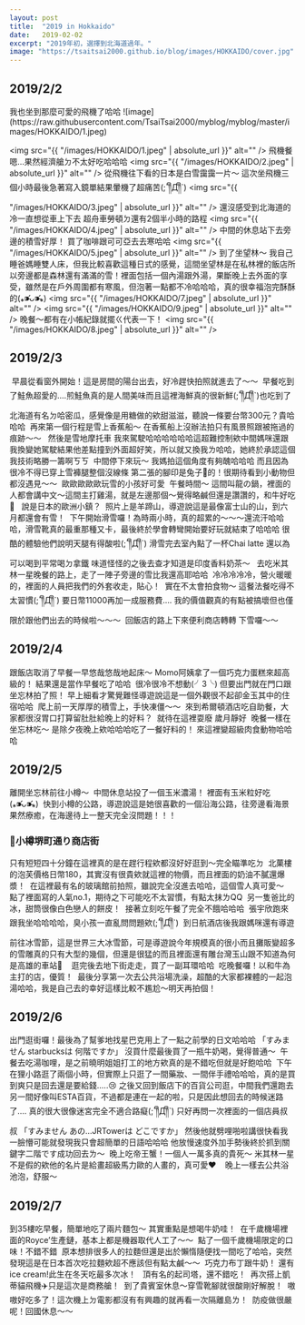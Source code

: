 ```yaml
---
layout: post
title:  "2019 in Hokkaido"
date:   2019-02-02
excerpt: "2019年初，選擇到北海道過年。"
image: "https://tsaitsai2000.github.io/blog/images/HOKKAIDO/cover.jpg"
---
```

<h2>2019/2/2</h2>
我也坐到那麼可愛的飛機了哈哈
![image](https://raw.githubusercontent.com/TsaiTsai2000/myblog/myblog/master/images/HOKKAIDO/1.jpeg)

<span class="image fit"><img src="{{ "/images/HOKKAIDO/1.jpeg" | absolute_url }}" alt="" /></span>
飛機餐 嗯...果然經濟艙ㄉ不太好吃哈哈哈
<span class="image fit"><img src="{{ "/images/HOKKAIDO/2.jpeg" | absolute_url }}" alt="" /></span>
從飛機往下看的日本是白雪靄靄一片～
這次坐飛機三個小時最後急著寫入鏡單結果暈機了超痛苦(;´༎ຶД༎ຶ`)
<span class="image fit"><img src="{{ "/images/HOKKAIDO/3.jpeg" | absolute_url }}" alt="" /></span>
還沒感受到北海道的冷一直想從車上下去
超舟車勞頓ㄉ還有2個半小時的路程
<span class="image fit"><img src="{{ "/images/HOKKAIDO/4.jpeg" | absolute_url }}" alt="" /></span>
中間的休息站下去旁邊的積雪好厚！
買了咖啡跟可可亞去去寒哈哈
<span class="image fit"><img src="{{ "/images/HOKKAIDO/5.jpeg" | absolute_url }}" alt="" /></span>
到了坐望林～
我自己睡爸媽睡雙人床，但我比較喜歡這種日式的感覺，這間坐望林是在私林裡的飯店所以旁邊都是森林還有滿滿的雪！裡面包括一個內湯跟外湯，果斷晚上去外面的享受，雖然是在戶外周圍都有寒風，但泡著一點都不冷哈哈哈，真的很幸福泡完酥酥的(⁎⁍̴̛ᴗ⁍̴̛⁎)
<span class="image fit"><img src="{{ "/images/HOKKAIDO/7.jpeg" | absolute_url }}" alt="" /></span>
<span class="image fit"><img src="{{ "/images/HOKKAIDO/9.jpeg" | absolute_url }}" alt="" /></span>
晚餐～都有在小帳紀錄就擺ㄍ代表一下！
<span class="image fit"><img src="{{ "/images/HOKKAIDO/8.jpeg" | absolute_url }}" alt="" /></span>
<h2>2019/2/3</h2>
<span class="image fit"><img src="{{ "/images/HOKKAIDO/12.jpeg" | absolute_url }}" alt="" /></span>
早晨從看窗外開始！這是房間的陽台出去，好冷趕快拍照就進去了～～
<span class="image fit"><img src="{{ "/images/HOKKAIDO/10.jpeg" | absolute_url }}" alt="" /></span>
早餐吃到了鮭魚超愛的....煎鮭魚真的是人間美味而且這裡海鮮真的很新鮮(;´༎ຶД༎ຶ`)也吃到了北海道有名ㄉ哈密瓜，感覺像是用糖做的欸甜滋滋，聽說一條要台幣300元？貴哈哈哈
<span class="image fit"><img src="{{ "/images/HOKKAIDO/13.jpeg" | absolute_url }}" alt="" /></span>
再來第一個行程是雪上香蕉船～
在香蕉船上沒辦法拍只有風景照跟被拖過的痕跡～～
<span class="image fit"><img src="{{ "/images/HOKKAIDO/14.jpeg" | absolute_url }}" alt="" /></span>
<span class="image fit"><img src="{{ "/images/HOKKAIDO/15.jpeg" | absolute_url }}" alt="" /></span>
然後是雪地摩托車
我來駕駛哈哈哈哈哈哈這超難控制欸中間媽咪還跟我換變她駕駛結果他差點撞到外面超好笑，所以就又換我ㄌ哈哈，她終於承認這個我技術略勝一籌啊ㄎㄎ
<span class="image fit"><img src="{{ "/images/HOKKAIDO/16.jpeg" | absolute_url }}" alt="" /></span>
中間停下來玩～
我媽拍這個角度有夠醜哈哈哈
而且因為很冷不得已穿上雪褲腿整個沒線條
第二張的腳印是兔子🐰的！很期待看到小動物但都沒遇見～～
<span class="image fit"><img src="{{ "/images/HOKKAIDO/17.jpeg" | absolute_url }}" alt="" /></span>
歐歐歐歐歐玩雪的小孩好可愛
<span class="image fit"><img src="{{ "/images/HOKKAIDO/18.jpeg" | absolute_url }}" alt="" /></span>
午餐時間～
這間叫龍の鍋，裡面的人都會講中文～這間主打雞湯，就是左邊那個～覺得略鹹但還是讚讚的，和牛好吃🐂
<span class="image fit"><img src="{{ "/images/HOKKAIDO/19.jpeg" | absolute_url }}" alt="" /></span>
<span class="image fit"><img src="{{ "/images/HOKKAIDO/20.jpeg" | absolute_url }}" alt="" /></span>
說是日本的歐洲小鎮？
<span class="image fit"><img src="{{ "/images/HOKKAIDO/21.jpeg" | absolute_url }}" alt="" /></span>
照片上是羊蹄山，導遊說這是最像富士山的山，到六月都還會有雪！
<span class="image fit"><img src="{{ "/images/HOKKAIDO/22.jpeg" | absolute_url }}" alt="" /></span>
下午開始滑雪囉！為時兩小時，真的超累的～～～還流汗哈哈哈，滑雪靴真的最重那種又卡，最後終於學會轉彎開始要好玩就結束了哈哈哈 很酷的體驗他們說明天腿有得酸啦(;´༎ຶД༎ຶ`)
滑雪完去室內點了一杯Chai latte 還以為可以喝到平常喝ㄉ拿鐵 味道怪怪的之後去查才知道是印度香料奶茶～
<span class="image fit"><img src="{{ "/images/HOKKAIDO/23.jpeg" | absolute_url }}" alt="" /></span>
<span class="image fit"><img src="{{ "/images/HOKKAIDO/24.jpeg" | absolute_url }}" alt="" /></span>
去吃米其林一星晚餐的路上，走了一陣子旁邊的雪比我還高耶哈哈
<span class="image fit"><img src="{{ "/images/HOKKAIDO/26.jpeg" | absolute_url }}" alt="" /></span>
冷冷冷冷冷，營火暖暖的，裡面的人員把我們的外套收走，貼心！
<span class="image fit"><img src="{{ "/images/HOKKAIDO/27.jpeg" | absolute_url }}" alt="" /></span>
實在不太會拍食物～
這餐法餐吃得不太習慣(;´༎ຶД༎ຶ`)
要日幣11000再加一成服務費....
我的價值觀真的有點被搞壞但也僅限於跟他們出去的時候啦～～～
<span class="image fit"><img src="{{ "/images/HOKKAIDO/28.jpeg" | absolute_url }}" alt="" /></span>
回飯店的路上下來便利商店轉轉 下雪囉～～
<span class="image fit"><img src="{{ "/images/HOKKAIDO/29.jpeg" | absolute_url }}" alt="" /></span>
<h2>2019/2/4</h2>
跟飯店取消了早餐一早悠哉悠哉地起床～
Momo阿姨拿了一個巧克力蛋糕來超高級的！
結果還是當作早餐吃了哈哈
<span class="image fit"><img src="{{ "/images/HOKKAIDO/30.jpeg" | absolute_url }}" alt="" /></span>
很冷很冷不想動(╯3╰)
但要出門就在門口跟坐忘林拍了照！
早上細看才驚覺難怪導遊說這是一個外觀很不起卻金玉其中的住宿哈哈
<span class="image fit"><img src="{{ "/images/HOKKAIDO/31.jpeg" | absolute_url }}" alt="" /></span>
爬上前一天厚厚的積雪上，手快凍僵～～
<span class="image fit"><img src="{{ "/images/HOKKAIDO/32.jpeg" | absolute_url }}" alt="" /></span>
來到希爾頓酒店吃自助餐，大家都很沒胃口打算留肚肚給晚上的好料？
<span class="image fit"><img src="{{ "/images/HOKKAIDO/33.jpeg" | absolute_url }}" alt="" /></span>
就待在這裡耍廢 歲月靜好
<span class="image fit"><img src="{{ "/images/HOKKAIDO/34.jpeg" | absolute_url }}" alt="" /></span>
晚餐一樣在坐忘林吃～
是除夕夜晚上欸哈哈哈吃了一餐好料的！
來這裡變超級肉食動物哈哈哈
<span class="image fit"><img src="{{ "/images/HOKKAIDO/35.jpeg" | absolute_url }}" alt="" /></span>
<h2>2019/2/5</h2>
離開坐忘林前往小樽～
<span class="image fit"><img src="{{ "/images/HOKKAIDO/36.jpeg" | absolute_url }}" alt="" /></span>
中間休息站投了一個玉米濃湯！
裡面有玉米粒好吃(⁎⁍̴̛ᴗ⁍̴̛⁎)
<span class="image fit"><img src="{{ "/images/HOKKAIDO/37.jpeg" | absolute_url }}" alt="" /></span>
快到小樽的公路，導遊說這是她很喜歡的一個沿海公路，往旁邊看海景果然療癒，在海邊待上一整天完全沒問題！！！
<span class="image fit"><img src="{{ "/images/HOKKAIDO/38.jpeg" | absolute_url }}" alt="" /></span>
<h3>📍小樽堺町通り商店街</h3>
只有短短四十分鐘在這裡真的是在趕行程欸都沒好好逛到～完全瞄準吃ㄉ
<span class="image fit"><img src="{{ "/images/HOKKAIDO/39.jpeg" | absolute_url }}" alt="" /></span>
北菓樓的泡芙價格日幣180，其實沒有很貴欸就這裡的物價，而且裡面的奶油不膩還爆漿！
<span class="image fit"><img src="{{ "/images/HOKKAIDO/40.jpeg" | absolute_url }}" alt="" /></span>
在這裡最有名的玻璃館前拍照，雖說完全沒進去哈哈，這個雪人真可愛～
<span class="image fit"><img src="{{ "/images/HOKKAIDO/41.jpeg" | absolute_url }}" alt="" /></span>
點了裡面寫的人氣no.1，期待之下可能吃不太習慣，有點太抹ㄌQQ
<span class="image fit"><img src="{{ "/images/HOKKAIDO/42.jpeg" | absolute_url }}" alt="" /></span>
另一隻爸比的冰，甜筒很像白色戀人的餅皮！
<span class="image fit"><img src="{{ "/images/HOKKAIDO/43.jpeg" | absolute_url }}" alt="" /></span>
接著立刻吃午餐了完全不餓哈哈哈
<span class="image fit"><img src="{{ "/images/HOKKAIDO/44.jpeg" | absolute_url }}" alt="" /></span>
張宇欣跑來跟我坐哈哈哈哈，臭小孩一直亂問問題欸(;´༎ຶД༎ຶ`)
<span class="image fit"><img src="{{ "/images/HOKKAIDO/45.jpeg" | absolute_url }}" alt="" /></span>
到日航酒店後我跟媽咪還有導遊前往冰雪節，這是世界三大冰雪節，可是導遊說今年規模真的很小而且攤販變超多的雪雕真的只有大型的幾個，但還是很猛的而且裡面還有雕台灣玉山跟不知道為何是高雄的車站🤔
<span class="image fit"><img src="{{ "/images/HOKKAIDO/46.jpeg" | absolute_url }}" alt="" /></span>
<span class="image fit"><img src="{{ "/images/HOKKAIDO/47.jpeg" | absolute_url }}" alt="" /></span>
<span class="image fit"><img src="{{ "/images/HOKKAIDO/49.jpeg" | absolute_url }}" alt="" /></span>
逛完後去地下街走走，買了一副耳環哈哈
<span class="image fit"><img src="{{ "/images/HOKKAIDO/48.jpeg" | absolute_url }}" alt="" /></span>
吃晚餐囉！以和牛為主打的店，優質！
<span class="image fit"><img src="{{ "/images/HOKKAIDO/50.jpeg" | absolute_url }}" alt="" /></span>
最後分享第一次去公共浴場洗澡，超酷的大家都裸體的一起泡湯哈哈，我是自己去的幸好這樣比較不尷尬～明天再拍個！
<h2>2019/2/6</h2>
出門逛街囉！最後為了幫爹地找星巴克用上了一點之前學的日文哈哈哈
「すみません starbucksは 何階ですか」
沒買什麼最後買了一瓶牛奶喝，覺得普通～
<span class="image fit"><img src="{{ "/images/HOKKAIDO/52.jpeg" | absolute_url }}" alt="" /></span>
午餐去吃湯咖哩，是之前曉明姐姐打工的地方欸真的是不錯吃但就是好飽哈哈
<span class="image fit"><img src="{{ "/images/HOKKAIDO/53.jpeg" | absolute_url }}" alt="" /></span>
下午在狸小路逛了兩個小時，但實際上只逛了一間藥妝、一間伴手禮哈哈哈，真的是買到爽只是回去還是要給錢.....😢
之後又回到飯店下的百貨公司逛，中間我們還跑去另一間好像叫ESTA百貨，不過都是連在一起的啦，只是因此想回去的時候迷路了....
真的很大很像迷宮完全不適合路癡(;´༎ຶД༎ຶ`)
只好再問一次裡面的一個店員叔叔
「すみません あの...JRTowerは どこですか」
然後他就劈哩啪啦講很快看我一臉懵可能就發現我只會超簡單的日語哈哈哈 他放慢速度外加手勢後終於抓到關鍵字二階です成功回去ㄌ～
<span class="image fit"><img src="{{ "/images/HOKKAIDO/54.jpeg" | absolute_url }}" alt="" /></span>
晚上吃帝王蟹！一個人一萬多真的貴死～
米其林一星不是假的欸他的名片是給畫超級馬力歐的人畫的，真可愛❤️
<span class="image fit"><img src="{{ "/images/HOKKAIDO/55.jpeg" | absolute_url }}" alt="" /></span>
<span class="image fit"><img src="{{ "/images/HOKKAIDO/56.jpeg" | absolute_url }}" alt="" /></span>
<span class="image fit"><img src="{{ "/images/HOKKAIDO/58.jpeg" | absolute_url }}" alt="" /></span>
晚上一樣去公共浴池泡，舒服～
<span class="image fit"><img src="{{ "/images/HOKKAIDO/59.jpeg" | absolute_url }}" alt="" /></span>
<h2>2019/2/7</h2>
到35樓吃早餐，簡單地吃了兩片麵包～
其實重點是想喝牛奶哇！
<span class="image fit"><img src="{{ "/images/HOKKAIDO/60.jpeg" | absolute_url }}" alt="" /></span>
在千歲機場裡面的Royce’生產鏈，基本上都是機器取代人工了～～
<span class="image fit"><img src="{{ "/images/HOKKAIDO/61.jpeg" | absolute_url }}" alt="" /></span>
點了一個千歲機場限定的口味！不錯不錯
<span class="image fit"><img src="{{ "/images/HOKKAIDO/62.jpeg" | absolute_url }}" alt="" /></span>
原本想排很多人的拉麵但還是出於懶惰隨便找一間吃了哈哈，突然發現這是在日本首次吃拉麵欸超不應該但有點太鹹～～
<span class="image fit"><img src="{{ "/images/HOKKAIDO/63.jpeg" | absolute_url }}" alt="" /></span>
巧克力布丁跟牛奶！
還有ice cream!此生在冬天吃最多次冰！
<span class="image fit"><img src="{{ "/images/HOKKAIDO/65.jpeg" | absolute_url }}" alt="" /></span>
<span class="image fit"><img src="{{ "/images/HOKKAIDO/66.jpeg" | absolute_url }}" alt="" /></span>
頂有名的起司塔，還不錯吃！
<span class="image fit"><img src="{{ "/images/HOKKAIDO/67.jpeg" | absolute_url }}" alt="" /></span>
再次搭上凱蒂貓飛機✈️只是這次是商務艙！
<span class="image fit"><img src="{{ "/images/HOKKAIDO/68.jpeg" | absolute_url }}" alt="" /></span>
到了貴賓室休息～穿雪靴腳就很酸剛好解脫！
<span class="image fit"><img src="{{ "/images/HOKKAIDO/69.jpeg" | absolute_url }}" alt="" /></span>
嗷嗷好吃多了！這次機上ㄉ電影都沒有有興趣的就再看一次隔離島ㄌ！
<span class="image fit"><img src="{{ "/images/HOKKAIDO/70.jpeg" | absolute_url }}" alt="" /></span>
防疫做很嚴呢！回國休息～～
<span class="image fit"><img src="{{ "/images/HOKKAIDO/71.jpeg" | absolute_url }}" alt="" /></span>

